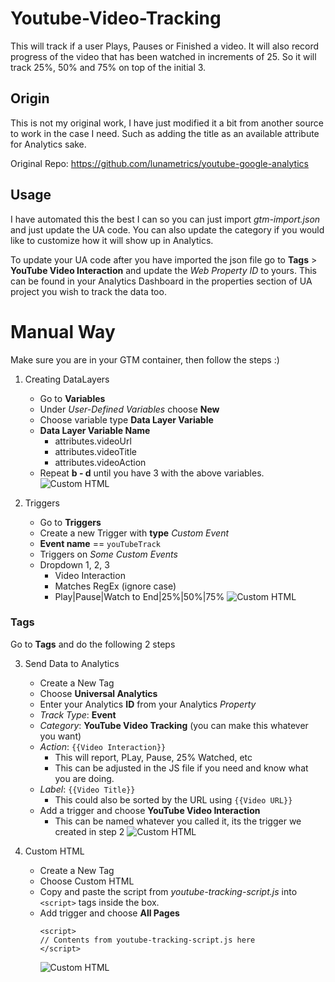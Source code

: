 # Youtube-Video-Tracking
This will track if a user Plays, Pauses or Finished a video. It will also record progress of the video that has been watched in increments of 25. So it will track 25%, 50% and 75% on top of the initial 3.

## Origin
This is not my original work, I have just modified it a bit from another source to work in the case I need. Such as adding the title as an available attribute for Analytics sake.

Original Repo: https://github.com/lunametrics/youtube-google-analytics

## Usage
I have automated this the best I can so you can just import _gtm-import.json_ and just update the UA code. You can also update the category if you would like to customize how it will show up in Analytics.

To update your UA code after you have imported the json file go to **Tags** > **YouTube Video Interaction** and update the _Web Property ID_ to yours. This can be found in your Analytics Dashboard in the properties section of UA project you wish to track the data too.

# Manual Way
Make sure you are in your GTM container, then follow the steps :)

1. Creating DataLayers
	* Go to **Variables**
	* Under _User-Defined Variables_ choose **New**
	* Choose variable type **Data Layer Variable**
	* **Data Layer Variable Name**
		* attributes.videoUrl
		* attributes.videoTitle
		* attributes.videoAction
	* Repeat **b - d** until you have 3 with the above variables.
 ![Custom HTML](http://d.pr/i/i6A5+)
 
2. Triggers
	* Go to **Triggers**
	* Create a new Trigger with **type** _Custom Event_
	* **Event name** == `youTubeTrack`
	* Triggers on _Some Custom Events_
	* Dropdown 1, 2, 3
		* Video Interaction
		* Matches RegEx (ignore case)
		* Play|Pause|Watch to End|25%|50%|75%
 ![Custom HTML](http://d.pr/i/FqiK+)

 ### Tags
 Go to **Tags** and do the following 2 steps

3. Send Data to Analytics   
	* Create a New Tag
	* Choose **Universal Analytics**
	* Enter your Analytics **ID** from your Analytics _Property_
	* _Track Type_: **Event**
	* _Category_: **YouTube Video Tracking** (you can make this whatever you want)
	* _Action_: `{{Video Interaction}}`
		* This will report, PLay, Pause, 25% Watched, etc
		* This can be adjusted in the JS file if you need and know what you are doing.
	* _Label_: `{{Video Title}}`
		* This could also be sorted by the URL using `{{Video URL}}`
	* Add a trigger and choose **YouTube Video Interaction**
		* This can be named whatever you called it, its the trigger we created in step 2
 ![Custom HTML](http://d.pr/i/4lYh+)

4. Custom HTML
	* Create a New Tag
	* Choose Custom HTML
	* Copy and paste the script from _youtube-tracking-script.js_ into `<script>` tags inside the box.
	* Add trigger and choose **All Pages**
		```
		<script>
		// Contents from youtube-tracking-script.js here
		</script>
		```
		![Custom HTML](http://d.pr/i/3nSQ+)
 

